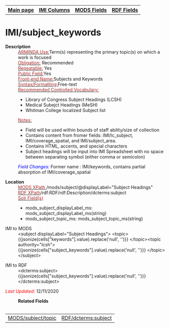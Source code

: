 <!DOCTYPE html>
<html>

<body>
<table style="width:100%">
  <tr>
    <th><a href="index.md">Main page</a></th>
	<th><a href="IMI.md">IMI Columns</a></th>
    <th><a href="MODS.md">MODS Fields</a></th>
    <th><a href="RDF.md">RDF Fields</a></th>
  </tr>
  <table>
<h1>IMI/subject_keywords</h1>
<dl>
  <dt><b>Description</b></dt>
  <dd><ins><font color="brown">ARMINDA Use:</font></ins>Term(s) representing the primary topic(s) on which a work is focused</dd>
  <dd><ins><font color="brown">Obligation:</font></ins> Recommended</dd>
  <dd><ins><font color="brown">Repeatable:</font></ins> Yes</dd>
  <dd><ins><font color="brown">Public Field:</font></ins>Yes</dd>
  <dd><ins><font color="brown">Front-end Name:</font></ins>Subjects and Keywords</dd>
  <dd><ins><font color="brown">Syntax/Formatting:</font></ins>Free-text
  </dd>
  <dd><ins><font color="brown">Recommended Controlled Vocabulary:</font></ins>
		<ul>
			<li>Library of Congress Subject Headings (LCSH)</li>
			<li>Medical Subejct Headings (MeSH)</li>
			<li>Whitman College localized Subject list</li>
		</ul>
  </dd>
  <dd><ins><font color="brown">Notes: </font></ins>
	<ul>
		<li>Field will be used within bounds of staff ability/size of collection</li>
		<li>Contains content from fromer fields: IMI/lc_subject, IMI/coverage_spatial, and IMI/subject_area.</li>
		<li>Contains HTML, accents, and special characters</li>
		<li>Subject headings will be input into IMI Spreadsheet with no space between separating symbol (either comma or semicolon)</li>
		</ul>
	</dd>
  <dd><font color="blue"><i>Field Changes: </i></font>Former name : IMI/keywords, contains partial absorption of IMI/coverage_spatial </dd>
</dl>
<dl>
    <dt><b>Location</b></dt>
		<dd> <ins><font color="brown">MODS XPath </font></ins> /mods/subject/@displayLabel="Subject Headings"</dd>
		<dd> <ins><font color="brown">RDF XPath</font></ins>/rdf:RDF/rdf:Description/dcterms:subject</dd>
		<dd> <ins><font color="brown">Solr Field(s)</font></ins>
			<ul>
				<li>mods_subject_displayLabel_ms: mods_subject_displayLabel_ms(string)</li>
				<li>mods_subject_topic_ms: mods_subject_topic_ms(string)</li>
			</ul>
		</dd>
</dl>
<dl>
	<dt>IMI to MODS</dt>
		<dd>&lt;subject displayLabel="Subject Headings"&gt; 
&lt;topic&gt;{{jsonize(cells["keywords"].value).replace('null', '')}} 
&lt;/topic&gt;&lt;topic authority="lcsh"&gt;{{jsonize(cells["subject_keywords"].value).replace('null', '')}} 
&lt;/topic&gt;&lt;/subject&gt; </dd>
</dl>
<dl>
	<dt>IMI to RDF</dt>
		<dd>&lt;dcterms:subject&gt;{{jsonize(cells["subject_keywords"].value).replace('null', '')}}&lt;/dcterms:subject&gt;</dd>
</dl>
</dl>
	<p><font color="red"><i>Last Updated: </i></font>12/11/2020</p>
</dl>
<dl>
<dd><b>Related Fields</b></dd>
	<table>
		<tr>
			<td><a href="mods.subject.topic.md">MODS/subject/topic</a></td>
			<td><a href="rdf.subject.md">RDF/dcterms:subject</a></td>
		</tr>
	</table>
</dl>
</body>
</html>